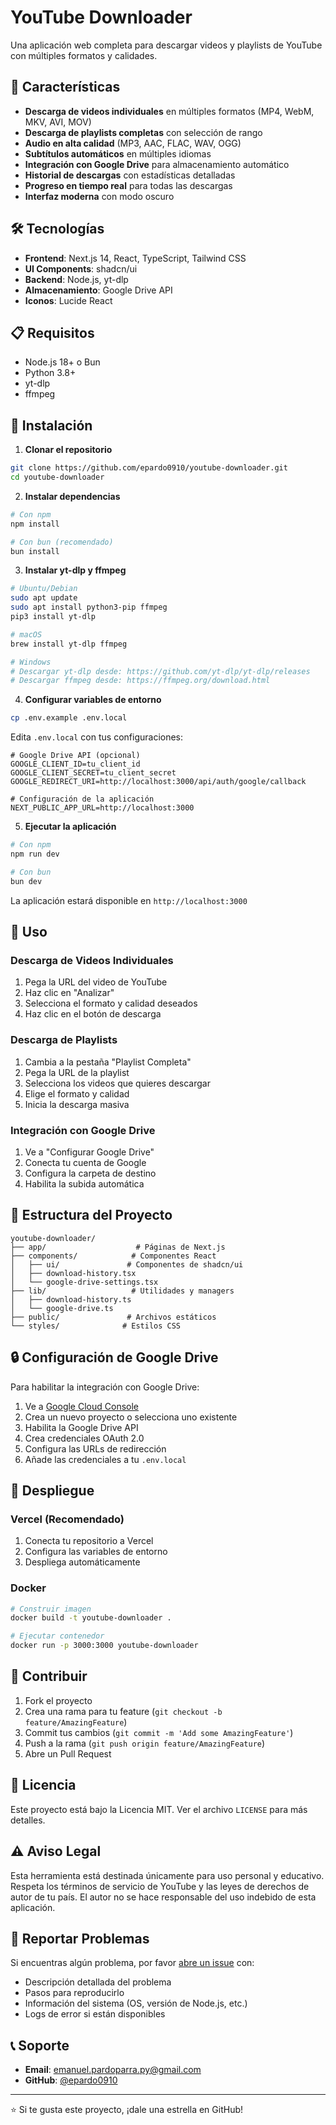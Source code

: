 # YouTube Downloader

Una aplicación web completa para descargar videos y playlists de YouTube con múltiples formatos y calidades.

## 🚀 Características

- **Descarga de videos individuales** en múltiples formatos (MP4, WebM, MKV, AVI, MOV)
- **Descarga de playlists completas** con selección de rango
- **Audio en alta calidad** (MP3, AAC, FLAC, WAV, OGG)
- **Subtítulos automáticos** en múltiples idiomas
- **Integración con Google Drive** para almacenamiento automático
- **Historial de descargas** con estadísticas detalladas
- **Progreso en tiempo real** para todas las descargas
- **Interfaz moderna** con modo oscuro

## 🛠️ Tecnologías

- **Frontend**: Next.js 14, React, TypeScript, Tailwind CSS
- **UI Components**: shadcn/ui
- **Backend**: Node.js, yt-dlp
- **Almacenamiento**: Google Drive API
- **Iconos**: Lucide React

## 📋 Requisitos

- Node.js 18+ o Bun
- Python 3.8+
- yt-dlp
- ffmpeg

## 🔧 Instalación

1. **Clonar el repositorio**
```bash
git clone https://github.com/epardo0910/youtube-downloader.git
cd youtube-downloader
```

2. **Instalar dependencias**
```bash
# Con npm
npm install

# Con bun (recomendado)
bun install
```

3. **Instalar yt-dlp y ffmpeg**
```bash
# Ubuntu/Debian
sudo apt update
sudo apt install python3-pip ffmpeg
pip3 install yt-dlp

# macOS
brew install yt-dlp ffmpeg

# Windows
# Descargar yt-dlp desde: https://github.com/yt-dlp/yt-dlp/releases
# Descargar ffmpeg desde: https://ffmpeg.org/download.html
```

4. **Configurar variables de entorno**
```bash
cp .env.example .env.local
```

Edita `.env.local` con tus configuraciones:
```env
# Google Drive API (opcional)
GOOGLE_CLIENT_ID=tu_client_id
GOOGLE_CLIENT_SECRET=tu_client_secret
GOOGLE_REDIRECT_URI=http://localhost:3000/api/auth/google/callback

# Configuración de la aplicación
NEXT_PUBLIC_APP_URL=http://localhost:3000
```

5. **Ejecutar la aplicación**
```bash
# Con npm
npm run dev

# Con bun
bun dev
```

La aplicación estará disponible en `http://localhost:3000`

## 🎯 Uso

### Descarga de Videos Individuales

1. Pega la URL del video de YouTube
2. Haz clic en "Analizar"
3. Selecciona el formato y calidad deseados
4. Haz clic en el botón de descarga

### Descarga de Playlists

1. Cambia a la pestaña "Playlist Completa"
2. Pega la URL de la playlist
3. Selecciona los videos que quieres descargar
4. Elige el formato y calidad
5. Inicia la descarga masiva

### Integración con Google Drive

1. Ve a "Configurar Google Drive"
2. Conecta tu cuenta de Google
3. Configura la carpeta de destino
4. Habilita la subida automática

## 📁 Estructura del Proyecto

```
youtube-downloader/
├── app/                    # Páginas de Next.js
├── components/            # Componentes React
│   ├── ui/               # Componentes de shadcn/ui
│   ├── download-history.tsx
│   └── google-drive-settings.tsx
├── lib/                   # Utilidades y managers
│   ├── download-history.ts
│   └── google-drive.ts
├── public/               # Archivos estáticos
└── styles/              # Estilos CSS
```

## 🔒 Configuración de Google Drive

Para habilitar la integración con Google Drive:

1. Ve a [Google Cloud Console](https://console.cloud.google.com/)
2. Crea un nuevo proyecto o selecciona uno existente
3. Habilita la Google Drive API
4. Crea credenciales OAuth 2.0
5. Configura las URLs de redirección
6. Añade las credenciales a tu `.env.local`

## 🚀 Despliegue

### Vercel (Recomendado)

1. Conecta tu repositorio a Vercel
2. Configura las variables de entorno
3. Despliega automáticamente

### Docker

```bash
# Construir imagen
docker build -t youtube-downloader .

# Ejecutar contenedor
docker run -p 3000:3000 youtube-downloader
```

## 🤝 Contribuir

1. Fork el proyecto
2. Crea una rama para tu feature (`git checkout -b feature/AmazingFeature`)
3. Commit tus cambios (`git commit -m 'Add some AmazingFeature'`)
4. Push a la rama (`git push origin feature/AmazingFeature`)
5. Abre un Pull Request

## 📝 Licencia

Este proyecto está bajo la Licencia MIT. Ver el archivo `LICENSE` para más detalles.

## ⚠️ Aviso Legal

Esta herramienta está destinada únicamente para uso personal y educativo. Respeta los términos de servicio de YouTube y las leyes de derechos de autor de tu país. El autor no se hace responsable del uso indebido de esta aplicación.

## 🐛 Reportar Problemas

Si encuentras algún problema, por favor [abre un issue](https://github.com/epardo0910/youtube-downloader/issues) con:

- Descripción detallada del problema
- Pasos para reproducirlo
- Información del sistema (OS, versión de Node.js, etc.)
- Logs de error si están disponibles

## 📞 Soporte

- **Email**: emanuel.pardoparra.py@gmail.com
- **GitHub**: [@epardo0910](https://github.com/epardo0910)

---

⭐ Si te gusta este proyecto, ¡dale una estrella en GitHub!
